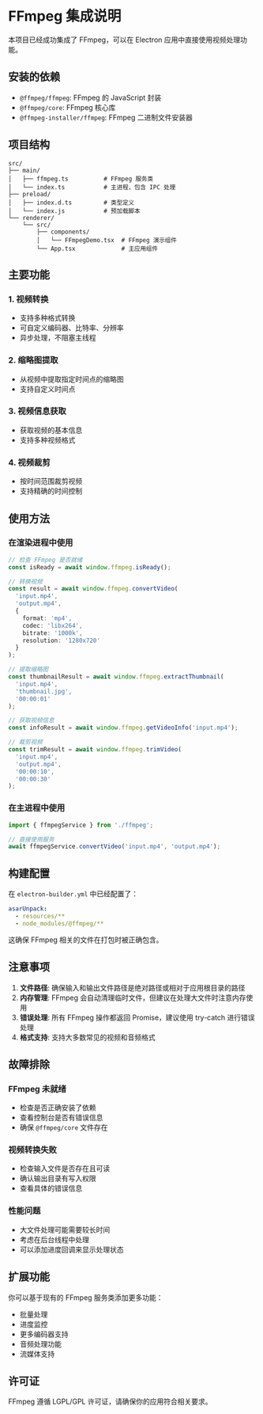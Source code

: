 # FFmpeg 集成说明

本项目已经成功集成了 FFmpeg，可以在 Electron 应用中直接使用视频处理功能。

## 安装的依赖

- `@ffmpeg/ffmpeg`: FFmpeg 的 JavaScript 封装
- `@ffmpeg/core`: FFmpeg 核心库
- `@ffmpeg-installer/ffmpeg`: FFmpeg 二进制文件安装器

## 项目结构

```
src/
├── main/
│   ├── ffmpeg.ts          # FFmpeg 服务类
│   └── index.ts           # 主进程，包含 IPC 处理
├── preload/
│   ├── index.d.ts         # 类型定义
│   └── index.js           # 预加载脚本
└── renderer/
    └── src/
        ├── components/
        │   └── FFmpegDemo.tsx  # FFmpeg 演示组件
        └── App.tsx             # 主应用组件
```

## 主要功能

### 1. 视频转换
- 支持多种格式转换
- 可自定义编码器、比特率、分辨率
- 异步处理，不阻塞主线程

### 2. 缩略图提取
- 从视频中提取指定时间点的缩略图
- 支持自定义时间点

### 3. 视频信息获取
- 获取视频的基本信息
- 支持多种视频格式

### 4. 视频裁剪
- 按时间范围裁剪视频
- 支持精确的时间控制

## 使用方法

### 在渲染进程中使用

```typescript
// 检查 FFmpeg 是否就绪
const isReady = await window.ffmpeg.isReady();

// 转换视频
const result = await window.ffmpeg.convertVideo(
  'input.mp4',
  'output.mp4',
  {
    format: 'mp4',
    codec: 'libx264',
    bitrate: '1000k',
    resolution: '1280x720'
  }
);

// 提取缩略图
const thumbnailResult = await window.ffmpeg.extractThumbnail(
  'input.mp4',
  'thumbnail.jpg',
  '00:00:01'
);

// 获取视频信息
const infoResult = await window.ffmpeg.getVideoInfo('input.mp4');

// 裁剪视频
const trimResult = await window.ffmpeg.trimVideo(
  'input.mp4',
  'output.mp4',
  '00:00:10',
  '00:00:30'
);
```

### 在主进程中使用

```typescript
import { ffmpegService } from './ffmpeg';

// 直接使用服务
await ffmpegService.convertVideo('input.mp4', 'output.mp4');
```

## 构建配置

在 `electron-builder.yml` 中已经配置了：

```yaml
asarUnpack:
  - resources/**
  - node_modules/@ffmpeg/**
```

这确保 FFmpeg 相关的文件在打包时被正确包含。

## 注意事项

1. **文件路径**: 确保输入和输出文件路径是绝对路径或相对于应用根目录的路径
2. **内存管理**: FFmpeg 会自动清理临时文件，但建议在处理大文件时注意内存使用
3. **错误处理**: 所有 FFmpeg 操作都返回 Promise，建议使用 try-catch 进行错误处理
4. **格式支持**: 支持大多数常见的视频和音频格式

## 故障排除

### FFmpeg 未就绪
- 检查是否正确安装了依赖
- 查看控制台是否有错误信息
- 确保 `@ffmpeg/core` 文件存在

### 视频转换失败
- 检查输入文件是否存在且可读
- 确认输出目录有写入权限
- 查看具体的错误信息

### 性能问题
- 大文件处理可能需要较长时间
- 考虑在后台线程中处理
- 可以添加进度回调来显示处理状态

## 扩展功能

你可以基于现有的 FFmpeg 服务类添加更多功能：

- 批量处理
- 进度监控
- 更多编码器支持
- 音频处理功能
- 流媒体支持

## 许可证

FFmpeg 遵循 LGPL/GPL 许可证，请确保你的应用符合相关要求。 